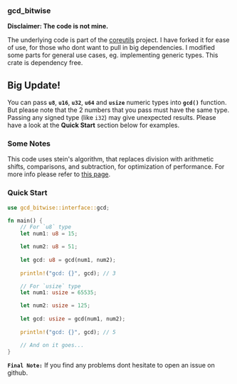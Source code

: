 ### gcd_bitwise

**Disclaimer: The code is not mine.**

The underlying code is part of the [coreutils](https://github.com/uutils/coreutils/blob/15da98d84e9a094ea72c5f51efcc2d8aa9e9184f/src/uu/factor/src/numeric/gcd.rs) project. I have forked it for ease of use, for those who dont want to pull in big dependencies. I modified some parts for general use cases, eg. implementing generic types. This crate is dependency free.

## Big Update!
You can pass **`u8`**, **`u16`**, **`u32`**, **`u64`** and **`usize`** numeric types into **`gcd()`** function. But please note that the 2 numbers that you pass must have the same type. Passing any signed type (like `i32`) may give unexpected results. Please have a look at the **Quick Start** section below for examples.

### Some Notes
This code uses stein's algorithm, that replaces division with arithmetic shifts, comparisons, and subtraction, for optimization of performance. For more info please refer to [this page](https://en.wikipedia.org/wiki/Binary_GCD_algorithm).

### Quick Start
```rust
use gcd_bitwise::interface::gcd;

fn main() {
    // For `u8` type
    let num1: u8 = 15;

    let num2: u8 = 51;
     
    let gcd: u8 = gcd(num1, num2);
     
    println!("gcd: {}", gcd); // 3   

    // For `usize` type
    let num1: usize = 65535;

    let num2: usize = 125;
     
    let gcd: usize = gcd(num1, num2);
     
    println!("gcd: {}", gcd); // 5 

    // And on it goes...
}
```

**`Final Note:`** If you find any problems dont hesitate to open an issue on github.